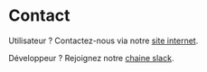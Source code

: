 # Contact

Utilisateur ? Contactez-nous via notre [site internet](https://kalisio.com/).

Développeur ? Rejoignez notre [chaine slack](https://kalisio.slack.com/).